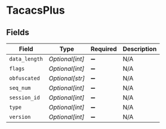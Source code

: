 # TacacsPlus


## Fields

| Field              | Type               | Required           | Description        |
| ------------------ | ------------------ | ------------------ | ------------------ |
| `data_length`      | *Optional[int]*    | :heavy_minus_sign: | N/A                |
| `flags`            | *Optional[int]*    | :heavy_minus_sign: | N/A                |
| `obfuscated`       | *Optional[str]*    | :heavy_minus_sign: | N/A                |
| `seq_num`          | *Optional[int]*    | :heavy_minus_sign: | N/A                |
| `session_id`       | *Optional[int]*    | :heavy_minus_sign: | N/A                |
| `type`             | *Optional[int]*    | :heavy_minus_sign: | N/A                |
| `version`          | *Optional[int]*    | :heavy_minus_sign: | N/A                |